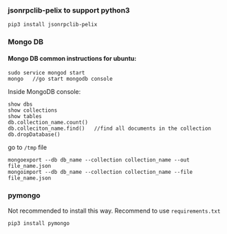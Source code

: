 ### jsonrpclib-pelix to support python3
```
pip3 install jsonrpclib-pelix
```

### Mongo DB
#### Mongo DB common instructions for ubuntu:
```
sudo service mongod start
mongo   //go start mongodb console
```

Inside MongoDB console:
```
show dbs
show collections
show tables
db.collection_name.count()
db.colleciton_name.find()   //find all documents in the collection
db.dropDatabase()
```

go to `/tmp` file
```
mongoexport --db db_name --collection collection_name --out file_name.json
mongoimport --db db_name --collection collection_name --file file_name.json
```

### pymongo
Not recommended to install this way. Recommend to use `requirements.txt`
```
pip3 install pymongo
```